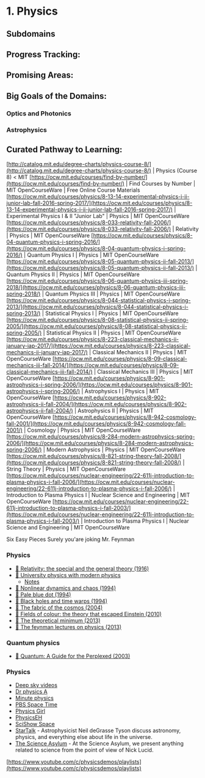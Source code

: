 # 1. Physics

## Subdomains

## Progress Tracking:

## Promising Areas:

## Big Goals of the Domains:

### Optics and Photonics

### Astrophysics

## Curated Pathway to Learning:

[http://catalog.mit.edu/degree-charts/physics-course-8/](http://catalog.mit.edu/degree-charts/physics-course-8/) | Physics (Course 8) < MIT [https://ocw.mit.edu/courses/find-by-number/](https://ocw.mit.edu/courses/find-by-number/) | Find Courses by Number | MIT OpenCourseWare | Free Online Course Materials [https://ocw.mit.edu/courses/physics/8-13-14-experimental-physics-i-ii-junior-lab-fall-2016-spring-2017/](https://ocw.mit.edu/courses/physics/8-13-14-experimental-physics-i-ii-junior-lab-fall-2016-spring-2017/) | Experimental Physics I & II "Junior Lab" | Physics | MIT OpenCourseWare [https://ocw.mit.edu/courses/physics/8-033-relativity-fall-2006/](https://ocw.mit.edu/courses/physics/8-033-relativity-fall-2006/) | Relativity | Physics | MIT OpenCourseWare [https://ocw.mit.edu/courses/physics/8-04-quantum-physics-i-spring-2016/](https://ocw.mit.edu/courses/physics/8-04-quantum-physics-i-spring-2016/) | Quantum Physics I | Physics | MIT OpenCourseWare [https://ocw.mit.edu/courses/physics/8-05-quantum-physics-ii-fall-2013/](https://ocw.mit.edu/courses/physics/8-05-quantum-physics-ii-fall-2013/) | Quantum Physics II | Physics | MIT OpenCourseWare [https://ocw.mit.edu/courses/physics/8-06-quantum-physics-iii-spring-2018/](https://ocw.mit.edu/courses/physics/8-06-quantum-physics-iii-spring-2018/) | Quantum Physics III | Physics | MIT OpenCourseWare [https://ocw.mit.edu/courses/physics/8-044-statistical-physics-i-spring-2013/](https://ocw.mit.edu/courses/physics/8-044-statistical-physics-i-spring-2013/) | Statistical Physics I | Physics | MIT OpenCourseWare [https://ocw.mit.edu/courses/physics/8-08-statistical-physics-ii-spring-2005/](https://ocw.mit.edu/courses/physics/8-08-statistical-physics-ii-spring-2005/) | Statistical Physics II | Physics | MIT OpenCourseWare [https://ocw.mit.edu/courses/physics/8-223-classical-mechanics-ii-january-iap-2017/](https://ocw.mit.edu/courses/physics/8-223-classical-mechanics-ii-january-iap-2017/) | Classical Mechanics II | Physics | MIT OpenCourseWare [https://ocw.mit.edu/courses/physics/8-09-classical-mechanics-iii-fall-2014/](https://ocw.mit.edu/courses/physics/8-09-classical-mechanics-iii-fall-2014/) | Classical Mechanics III | Physics | MIT OpenCourseWare [https://ocw.mit.edu/courses/physics/8-901-astrophysics-i-spring-2006/](https://ocw.mit.edu/courses/physics/8-901-astrophysics-i-spring-2006/) | Astrophysics I | Physics | MIT OpenCourseWare [https://ocw.mit.edu/courses/physics/8-902-astrophysics-ii-fall-2004/](https://ocw.mit.edu/courses/physics/8-902-astrophysics-ii-fall-2004/) | Astrophysics II | Physics | MIT OpenCourseWare [https://ocw.mit.edu/courses/physics/8-942-cosmology-fall-2001/](https://ocw.mit.edu/courses/physics/8-942-cosmology-fall-2001/) | Cosmology | Physics | MIT OpenCourseWare [https://ocw.mit.edu/courses/physics/8-284-modern-astrophysics-spring-2006/](https://ocw.mit.edu/courses/physics/8-284-modern-astrophysics-spring-2006/) | Modern Astrophysics | Physics | MIT OpenCourseWare [https://ocw.mit.edu/courses/physics/8-821-string-theory-fall-2008/](https://ocw.mit.edu/courses/physics/8-821-string-theory-fall-2008/) | String Theory | Physics | MIT OpenCourseWare [https://ocw.mit.edu/courses/nuclear-engineering/22-611j-introduction-to-plasma-physics-i-fall-2006/](https://ocw.mit.edu/courses/nuclear-engineering/22-611j-introduction-to-plasma-physics-i-fall-2006/) | Introduction to Plasma Physics I | Nuclear Science and Engineering | MIT OpenCourseWare [https://ocw.mit.edu/courses/nuclear-engineering/22-611j-introduction-to-plasma-physics-i-fall-2003/](https://ocw.mit.edu/courses/nuclear-engineering/22-611j-introduction-to-plasma-physics-i-fall-2003/) | Introduction to Plasma Physics I | Nuclear Science and Engineering | MIT OpenCourseWare

Six Easy Pieces Surely you'are joking Mr. Feynman

### Physics

* [📕 Relativity: the special and the general theory (1916)](http://www.goodreads.com/book/show/15852.Relativity)
* [📕 University physics with modern physics](https://my.mindnode.com/1M2ZVqow9pgJ95qwCH7hnwFWdRL8sDcMQqx5b3z9)
  * [Notes](http://web.sbu.edu/physics/courses/physics-203p.pdf)
* [📕 Nonlinear dynamics and chaos (1994)](http://www.goodreads.com/book/show/116164.Nonlinear\_Dynamics\_and\_Chaos)
* [📕 Pale blue dot (1994)](http://www.goodreads.com/book/show/61663.Pale\_Blue\_Dot)
* [📕 Black holes and time warps (1994)](http://www.goodreads.com/book/show/17362.Black\_Holes\_Time\_Warps)
* [📕 The fabric of the cosmos (2004)](http://www.goodreads.com/book/show/22435.The\_Fabric\_of\_the\_Cosmos)
* [📕 Fields of colour: the theory that escaped Einstein (2010)](http://www.goodreads.com/book/show/13485212-fields-of-color)
* [📕 The theoretical minimum (2013)](http://www.goodreads.com/book/show/13587145-the-theoretical-minimum)
* [📖 The feynman lectures on physics (2013)](http://feynmanlectures.caltech.edu)

### Quantum physics

* [📕 Quantum: A Guide for the Perplexed (2003)](https://www.goodreads.com/book/show/100034.Quantum)

### Physics

* [Deep sky videos](https://www.youtube.com/user/DeepSkyVideos/videos)
* [Dr physics A](https://www.youtube.com/user/DrPhysicsA/videos)
* [Minute physics](https://www.youtube.com/user/minutephysics/videos)
* [PBS Space Time](https://www.youtube.com/channel/UC7\_gcs09iThXybpVgjHZ\_7g/videos)
* [Physics Girl](https://www.youtube.com/user/physicswoman/videos)
* [PhysicsEH](https://www.youtube.com/user/PhysicsEH/videos)
* [SciShow Space](https://www.youtube.com/user/scishowspace/videos)
* [StarTalk](https://www.youtube.com/user/startalkradio/videos) - Astrophysicist Neil deGrasse Tyson discuss astronomy, physics, and everything else about life in the universe.
* [The Science Asylum](https://www.youtube.com/channel/UCXgNowiGxwwnLeQ7DXTwXPg) - At the Science Asylum, we present anything related to science from the point of view of Nick Lucid.

[https://www.youtube.com/c/physicsdemos/playlists](https://www.youtube.com/c/physicsdemos/playlists)
